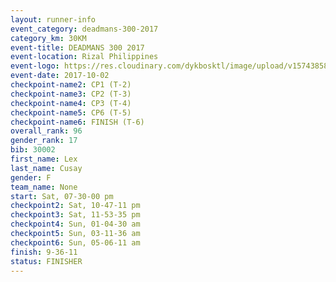```yaml
---
layout: runner-info 
event_category: deadmans-300-2017 
category_km: 30KM 
event-title: DEADMANS 300 2017 
event-location: Rizal Philippines 
event-logo: https://res.cloudinary.com/dykbosktl/image/upload/v1574385898/Logo/2017-DM300-Logo_ljecaw.jpg 
event-date: 2017-10-02 
checkpoint-name2: CP1 (T-2) 
checkpoint-name3: CP2 (T-3) 
checkpoint-name4: CP3 (T-4) 
checkpoint-name5: CP6 (T-5) 
checkpoint-name6: FINISH (T-6) 
overall_rank: 96
gender_rank: 17
bib: 30002
first_name: Lex
last_name: Cusay
gender: F
team_name: None
start: Sat, 07-30-00 pm
checkpoint2: Sat, 10-47-11 pm
checkpoint3: Sat, 11-53-35 pm
checkpoint4: Sun, 01-04-30 am
checkpoint5: Sun, 03-11-36 am
checkpoint6: Sun, 05-06-11 am
finish: 9-36-11
status: FINISHER
---
```

